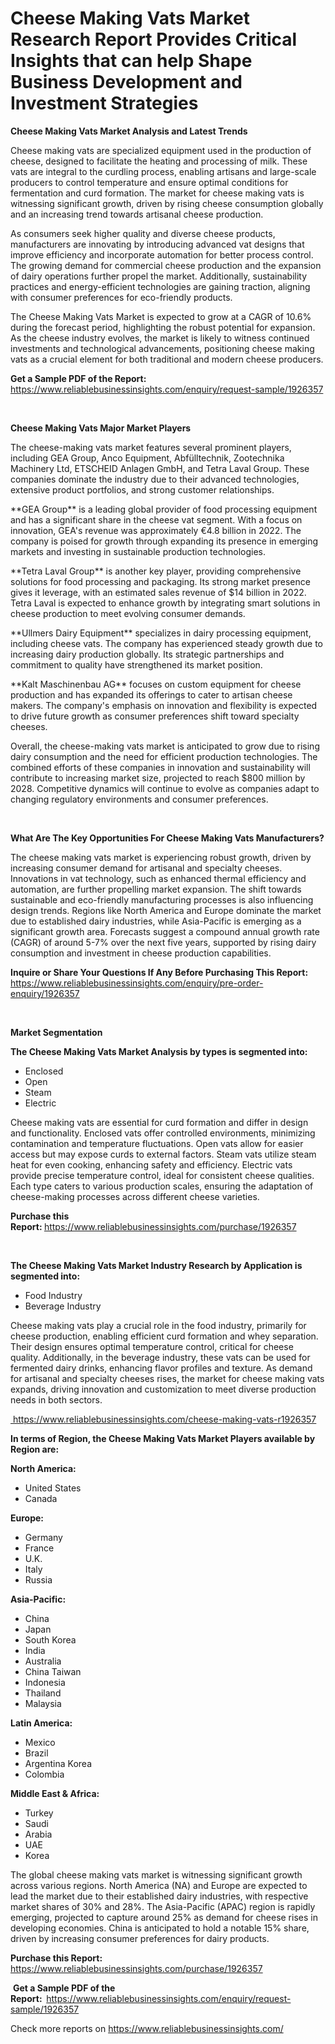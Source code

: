 <p><h1>Cheese Making Vats Market Research Report Provides Critical Insights that can help Shape Business Development and Investment Strategies</h1></p><p><strong>Cheese Making Vats Market Analysis and Latest Trends</strong></p>
<p><p>Cheese making vats are specialized equipment used in the production of cheese, designed to facilitate the heating and processing of milk. These vats are integral to the curdling process, enabling artisans and large-scale producers to control temperature and ensure optimal conditions for fermentation and curd formation. The market for cheese making vats is witnessing significant growth, driven by rising cheese consumption globally and an increasing trend towards artisanal cheese production. </p><p>As consumers seek higher quality and diverse cheese products, manufacturers are innovating by introducing advanced vat designs that improve efficiency and incorporate automation for better process control. The growing demand for commercial cheese production and the expansion of dairy operations further propel the market. Additionally, sustainability practices and energy-efficient technologies are gaining traction, aligning with consumer preferences for eco-friendly products.</p><p>The Cheese Making Vats Market is expected to grow at a CAGR of 10.6% during the forecast period, highlighting the robust potential for expansion. As the cheese industry evolves, the market is likely to witness continued investments and technological advancements, positioning cheese making vats as a crucial element for both traditional and modern cheese producers.</p></p>
<p><strong>Get a Sample PDF of the Report:&nbsp;</strong> <a href="https://www.reliablebusinessinsights.com/enquiry/request-sample/1926357?utm_campaign=3216&utm_medium=2&utm_source=Github&utm_content=ia&utm_term=28032025&utm_id=cheese-making-vats">https://www.reliablebusinessinsights.com/enquiry/request-sample/1926357</a></p>
<p>&nbsp;</p>
<p><strong>Cheese Making Vats Major Market Players</strong></p>
<p><p>The cheese-making vats market features several prominent players, including GEA Group, Anco Equipment, Abfülltechnik, Zootechnika Machinery Ltd, ETSCHEID Anlagen GmbH, and Tetra Laval Group. These companies dominate the industry due to their advanced technologies, extensive product portfolios, and strong customer relationships.</p><p>**GEA Group** is a leading global provider of food processing equipment and has a significant share in the cheese vat segment. With a focus on innovation, GEA's revenue was approximately €4.8 billion in 2022. The company is poised for growth through expanding its presence in emerging markets and investing in sustainable production technologies.</p><p>**Tetra Laval Group** is another key player, providing comprehensive solutions for food processing and packaging. Its strong market presence gives it leverage, with an estimated sales revenue of $14 billion in 2022. Tetra Laval is expected to enhance growth by integrating smart solutions in cheese production to meet evolving consumer demands.</p><p>**Ullmers Dairy Equipment** specializes in dairy processing equipment, including cheese vats. The company has experienced steady growth due to increasing dairy production globally. Its strategic partnerships and commitment to quality have strengthened its market position.</p><p>**Kalt Maschinenbau AG** focuses on custom equipment for cheese production and has expanded its offerings to cater to artisan cheese makers. The company's emphasis on innovation and flexibility is expected to drive future growth as consumer preferences shift toward specialty cheeses.</p><p>Overall, the cheese-making vats market is anticipated to grow due to rising dairy consumption and the need for efficient production technologies. The combined efforts of these companies in innovation and sustainability will contribute to increasing market size, projected to reach $800 million by 2028. Competitive dynamics will continue to evolve as companies adapt to changing regulatory environments and consumer preferences.</p></p>
<p>&nbsp;</p>
<p><strong>What Are The Key Opportunities For Cheese Making Vats Manufacturers?</strong></p>
<p><p>The cheese making vats market is experiencing robust growth, driven by increasing consumer demand for artisanal and specialty cheeses. Innovations in vat technology, such as enhanced thermal efficiency and automation, are further propelling market expansion. The shift towards sustainable and eco-friendly manufacturing processes is also influencing design trends. Regions like North America and Europe dominate the market due to established dairy industries, while Asia-Pacific is emerging as a significant growth area. Forecasts suggest a compound annual growth rate (CAGR) of around 5-7% over the next five years, supported by rising dairy consumption and investment in cheese production capabilities.</p></p>
<p><strong>Inquire or Share Your Questions If Any Before Purchasing This Report:</strong> <a href="https://www.reliablebusinessinsights.com/enquiry/pre-order-enquiry/1926357?utm_campaign=3216&utm_medium=2&utm_source=Github&utm_content=ia&utm_term=28032025&utm_id=cheese-making-vats">https://www.reliablebusinessinsights.com/enquiry/pre-order-enquiry/1926357</a></p>
<p>&nbsp;</p>
<p><strong>Market Segmentation</strong></p>
<p><strong>The Cheese Making Vats Market Analysis by types is segmented into:</strong></p>
<p><ul><li>Enclosed</li><li>Open</li><li>Steam</li><li>Electric</li></ul></p>
<p><p>Cheese making vats are essential for curd formation and differ in design and functionality. Enclosed vats offer controlled environments, minimizing contamination and temperature fluctuations. Open vats allow for easier access but may expose curds to external factors. Steam vats utilize steam heat for even cooking, enhancing safety and efficiency. Electric vats provide precise temperature control, ideal for consistent cheese qualities. Each type caters to various production scales, ensuring the adaptation of cheese-making processes across different cheese varieties.</p></p>
<p><strong>Purchase this Report:&nbsp;</strong><a href="https://www.reliablebusinessinsights.com/purchase/1926357?utm_campaign=3216&utm_medium=2&utm_source=Github&utm_content=ia&utm_term=28032025&utm_id=cheese-making-vats">https://www.reliablebusinessinsights.com/purchase/1926357</a></p>
<p>&nbsp;</p>
<p><strong>The Cheese Making Vats Market Industry Research by Application is segmented into:</strong></p>
<p><ul><li>Food Industry</li><li>Beverage Industry</li></ul></p>
<p><p>Cheese making vats play a crucial role in the food industry, primarily for cheese production, enabling efficient curd formation and whey separation. Their design ensures optimal temperature control, critical for cheese quality. Additionally, in the beverage industry, these vats can be used for fermented dairy drinks, enhancing flavor profiles and texture. As demand for artisanal and specialty cheeses rises, the market for cheese making vats expands, driving innovation and customization to meet diverse production needs in both sectors.</p></p>
<p><a href="https://www.reliablebusinessinsights.com/cheese-making-vats-r1926357?utm_campaign=3216&utm_medium=2&utm_source=Github&utm_content=ia&utm_term=28032025&utm_id=cheese-making-vats">&nbsp;https://www.reliablebusinessinsights.com/cheese-making-vats-r1926357</a></p>
<p><strong>In terms of Region, the Cheese Making Vats Market Players available by Region are:</strong></p>
<p>
    <p> <strong> North America: </strong>
        <ul>
            <li>United States</li>
            <li>Canada</li>
        </ul>
        </p> 
    <p> <strong> Europe: </strong>
        <ul>
            <li>Germany</li>
            <li>France</li>
            <li>U.K.</li>
            <li>Italy</li>
            <li>Russia</li>
        </ul>
        </p> 
    <p> <strong> Asia-Pacific: </strong>
        <ul>
            <li>China</li>
            <li>Japan</li>
            <li>South Korea</li>
            <li>India</li>
            <li>Australia</li>
            <li>China Taiwan</li>
            <li>Indonesia</li>
            <li>Thailand</li>
            <li>Malaysia</li>
        </ul>
        </p> 
    <p> <strong> Latin America: </strong>
        <ul>
            <li>Mexico</li>
            <li>Brazil</li>
            <li>Argentina Korea</li>
            <li>Colombia</li>
        </ul>
        </p> 
    <p> <strong> Middle East & Africa: </strong>
        <ul>
            <li>Turkey</li>
            <li>Saudi</li>
            <li>Arabia</li>
            <li>UAE</li>
            <li>Korea</li>
        </ul>
    </p>
    </p>
<p><p>The global cheese making vats market is witnessing significant growth across various regions. North America (NA) and Europe are expected to lead the market due to their established dairy industries, with respective market shares of 30% and 28%. The Asia-Pacific (APAC) region is rapidly emerging, projected to capture around 25% as demand for cheese rises in developing economies. China is anticipated to hold a notable 15% share, driven by increasing consumer preferences for dairy products.</p></p>
<p><strong>Purchase this Report: </strong><a href="https://www.reliablebusinessinsights.com/purchase/1926357?utm_campaign=3216&utm_medium=2&utm_source=Github&utm_content=ia&utm_term=28032025&utm_id=cheese-making-vats">https://www.reliablebusinessinsights.com/purchase/1926357</a></p>
<p>&nbsp;<strong>Get a Sample PDF of the Report:&nbsp;&nbsp;</strong><a href="https://www.reliablebusinessinsights.com/enquiry/request-sample/1926357?utm_campaign=3216&utm_medium=2&utm_source=Github&utm_content=ia&utm_term=28032025&utm_id=cheese-making-vats">https://www.reliablebusinessinsights.com/enquiry/request-sample/1926357</a></p>
<p><strong></strong></p>
<p>Check more reports on <a href="https://www.reliablebusinessinsights.com/?utm_campaign=3216&utm_medium=2&utm_source=Github&utm_content=ia&utm_term=28032025&utm_id=cheese-making-vats">https://www.reliablebusinessinsights.com/</a></p>